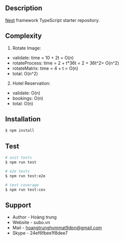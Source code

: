 ## Description

[Nest](https://github.com/nestjs/nest) framework TypeScript starter repository.

## Complexity
1. Rotate Image:
- validate: time = 10 + 2t = O(n)
- rotateProcess: time = 2 + t*36t = 2 + 36t^2= O(n^2)
- rotateMatrix: time = 4 + t = O(n)
- total: O(n^2)
2. Hotel Reservation:
- validate: O(n)
- bookings: O(n)
- total: O(n)

## Installation

```bash
$ npm install
```

## Test

```bash
# unit tests
$ npm run test

# e2e tests
$ npm run test:e2e

# test coverage
$ npm run test:cov
```

## Support
- Author - Hoàng trung
- Website - subo.vn
- Mail - hoangtrunghvmmat9dpn@gmail.com
- Skype - 24ef6fbee1f8dee7